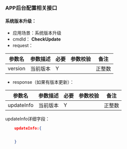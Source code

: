 ### APP后台配置相关接口

#### 系统版本升级：
* 应用场景：系统版本升级
* cmdId： **CheckUpdate**
* request：

|参数名|参数描述|必要|参数校验|备注|
|-|-|-|-|-|
|version|当前版本|Y| |正整数|

* response（如果有版本更新）：

|参数名|参数描述|必要|参数校验|备注|
|-|-|-|-|-|
|updateInfo|当前版本|Y| |正整数|

updateInfo详细字段：
```json
    updateInfo:{


    }
```



